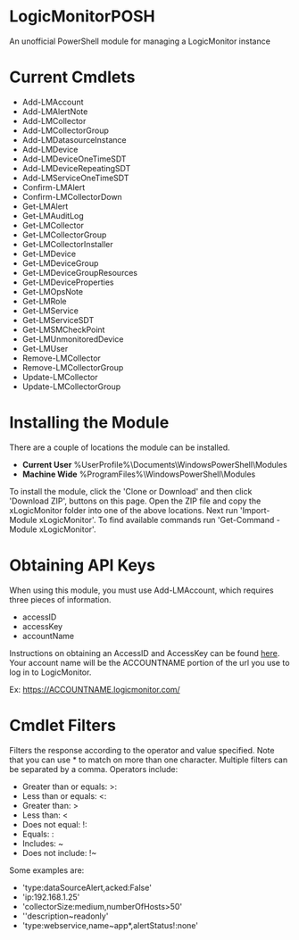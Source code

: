# LogicMonitorPOSH
An unofficial PowerShell module for managing a LogicMonitor instance

# Current Cmdlets
* Add-LMAccount
* Add-LMAlertNote
* Add-LMCollector
* Add-LMCollectorGroup
* Add-LMDatasourceInstance
* Add-LMDevice
* Add-LMDeviceOneTimeSDT
* Add-LMDeviceRepeatingSDT
* Add-LMServiceOneTimeSDT
* Confirm-LMAlert
* Confirm-LMCollectorDown
* Get-LMAlert
* Get-LMAuditLog
* Get-LMCollector
* Get-LMCollectorGroup
* Get-LMCollectorInstaller
* Get-LMDevice
* Get-LMDeviceGroup
* Get-LMDeviceGroupResources
* Get-LMDeviceProperties
* Get-LMOpsNote
* Get-LMRole
* Get-LMService
* Get-LMServiceSDT
* Get-LMSMCheckPoint
* Get-LMUnmonitoredDevice
* Get-LMUser
* Remove-LMCollector
* Remove-LMCollectorGroup
* Update-LMCollector
* Update-LMCollectorGroup

# Installing the Module
There are a couple of locations the module can be installed.

* **Current User** %UserProfile%\Documents\WindowsPowerShell\Modules
* **Machine Wide** %ProgramFiles%\WindowsPowerShell\Modules

To install the module, click the 'Clone or Download' and then click 'Download ZIP', buttons on this page.  Open the ZIP file and copy the xLogicMonitor folder into one of the above locations.  Next run 'Import-Module xLogicMonitor'.  To find available commands run 'Get-Command -Module xLogicMonitor'.


# Obtaining API Keys
When using this module, you must use Add-LMAccount, which requires three pieces of information.

* accessID
* accessKey
* accountName

Instructions on obtaining an AccessID and AccessKey can be found [here](https://www.logicmonitor.com/support/settings/users-and-roles/api-tokens/).  Your account name will be the ACCOUNTNAME portion of the url you use to log in to LogicMonitor.

Ex: https://ACCOUNTNAME.logicmonitor.com/


# Cmdlet Filters
Filters the response according to the operator and value specified. Note that you can use * to match on more than one character. Multiple filters can be separated by a comma. Operators include:

* Greater than or equals: >:
* Less than or equals: <:
* Greater than: >
* Less than: <
* Does not equal: !:
* Equals: :
* Includes: ~
* Does not include: !~

Some examples are:

* 'type:dataSourceAlert,acked:False'
* 'ip:192.168.1.25'
* 'collectorSize:medium,numberOfHosts>50'
* ''description~readonly'
* 'type:webservice,name~app*,alertStatus!:none'